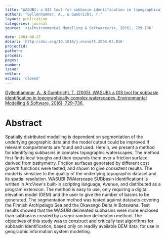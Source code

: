```yaml
---
title: "WASUBI: a GIS tool for subbasin identification in topographically complex waterscapes."
authors: "Gyllenhammar, A., & Gumbricht, T."
layout: publication
categories: journal
source: '<i>Environmental Modelling & Software</i>, 20(6), 729–736'

date: 2004-08-27
doiurl: 'http://doi.org/10.1016/j.envsoft.2004.03.016'
projectid:
pattern:
process:
pages:
number:
issue:
editor:
access: 'closed'
---
```


[Gyllenhammar, A., & Gumbricht, T. (2005). WASUBI: a GIS tool for subbasin identification in topographically complex waterscapes. Environmental Modelling & Software, 20(6), 729–736.](http://doi.org/10.1016/j.envsoft.2004.03.016)

<h1 class='foot-description'>Abstract</h1>

Spatially distributed modelling is dependent on segmentation of the underlying geographic data and the model output could be improved if relevant compartments are found and used. Herein, we present a method for identifying subbasins in complex topographic waterscapes. The method first finds local troughs and then expands them over a friction surface derived from bathymetry. Friction surfaces generated by different cost growth functions were tested, and shown to give consistent results. The model is sensitive to the quality of the underlying topographic dataset and its spatial resolution. WASUBI (WAterscape SUBbasin Identification) is written in ArcView's built-in scripting language, Avenue, and distributed as a program extension. The method is easy to use, only requiring a digital elevation model (DEM) and the user to give the number of basins to be generated. The segmentation method was tested against datasets covering the Finnish Archipelago Sea and the Okavango Delta in Botswana. Test results showed that the WASUBI delineated subbasins were more enclosed than subbasins created by a semi-random delineation method. The objectives of this study was to construct and critically test algorithms for subbasin identification, based only on readily available DEM data, for use in geographic information system modelling.
